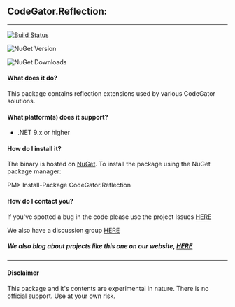 ## CodeGator.Reflection: 
---

[![Build Status](https://dev.azure.com/codegator/CodeGator.Reflection/_apis/build/status%2FCodeGator.CodeGator.Reflection?branchName=main)](https://dev.azure.com/codegator/CodeGator.Reflection/_build/latest?definitionId=115&branchName=main)

![NuGet Version](https://img.shields.io/nuget/v/CodeGator.Reflection)

![NuGet Downloads](https://img.shields.io/nuget/dt/CodeGator.Reflection)

#### What does it do?
This package contains reflection extensions used by various CodeGator solutions.

#### What platform(s) does it support?
* .NET 9.x or higher

#### How do I install it?
The binary is hosted on [NuGet](https://www.nuget.org/packages/Codegator.Reflection/). To install the package using the NuGet package manager:

PM> Install-Package CodeGator.Reflection

#### How do I contact you?
If you've spotted a bug in the code please use the project Issues [HERE](https://github.com/CodeGator/CodeGator.Reflection/issues)

We also have a discussion group [HERE](https://github.com/CodeGator/CodeGator.Reflection/discussions)

##### We also blog about projects like this one on our website, [HERE](http://www.codegator.com)
---
#### Disclaimer
This package and it's contents are experimental in nature. There is no official support. Use at your own risk.